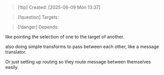 
>[!tip] Created: [2025-06-09 Mon 13:37]

>[!question] Targets: 

>[!danger] Depends: 

like pointing the selection of one to the target of another.

also doing simple transforms to pass between each other, like a message translator.

Or just setting up routing so they route message between themselves easily.